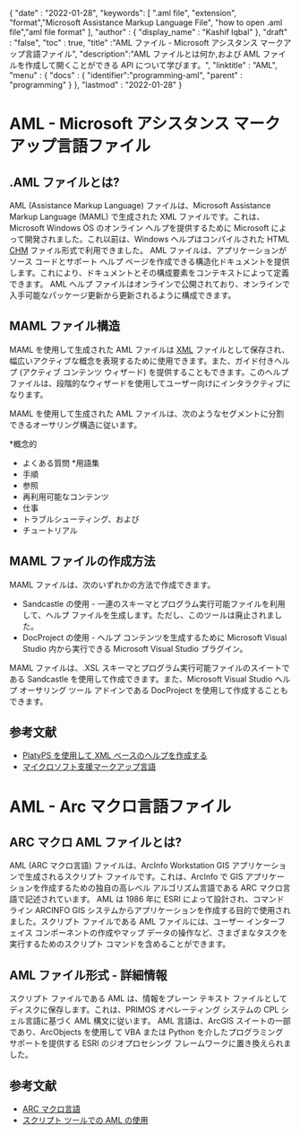
{
  "date" : "2022-01-28",
  "keywords": [ ".aml file", "extension", "format","Microsoft Assistance Markup Language File", "how to open .aml file","aml file format" ],
  "author" : {
    "display_name" : "Kashif Iqbal"
},
  "draft" : "false",
  "toc" : true,
  "title" :"AML ファイル - Microsoft アシスタンス マークアップ言語ファイル",
  "description":"AML ファイルとは何か,および AML ファイルを作成して開くことができる API について学びます。",
  "linktitle" : "AML",
  "menu" : {
    "docs" : {
      "identifier":"programming-aml",
      "parent" : "programming"
}
},
  "lastmod" : "2022-01-28"
}

# AML - Microsoft アシスタンス マークアップ言語ファイル

## .AML ファイルとは?

AML (Assistance Markup Language) ファイルは、Microsoft Assistance Markup Language (MAML) で生成された XML ファイルです。これは、Microsoft Windows OS のオンライン ヘルプを提供するために Microsoft によって開発されました。これ以前は、Windows ヘルプはコンパイルされた HTML [CHM](/web/chm/) ファイル形式で利用できました。 AML ファイルは、アプリケーションがソース コードとサポート ヘルプ ページを作成できる構造化ドキュメントを提供します。これにより、ドキュメントとその構成要素をコンテキストによって定義できます。 AML ヘルプ ファイルはオンラインで公開されており、オンラインで入手可能なパッケージ更新から更新されるように構成できます。

## MAML ファイル構造

MAML を使用して生成された AML ファイルは [XML](/web/xml/) ファイルとして保存され、幅広いアクティブな概念を表現するために使用できます。また、ガイド付きヘルプ (アクティブ コンテンツ ウィザード) を提供することもできます。このヘルプ ファイルは、段階的なウィザードを使用してユーザー向けにインタラクティブになります。

MAML を使用して生成された AML ファイルは、次のようなセグメントに分割できるオーサリング構造に従います。

*概念的
* よくある質問
*用語集
* 手順
* 参照
* 再利用可能なコンテンツ
* 仕事
* トラブルシューティング、および
* チュートリアル

## MAML ファイルの作成方法

MAML ファイルは、次のいずれかの方法で作成できます。

* Sandcastle の使用 - 一連のスキーマとプログラム実行可能ファイルを利用して、ヘルプ ファイルを生成します。ただし、このツールは廃止されました。
* DocProject の使用 - ヘルプ コンテンツを生成するために Microsoft Visual Studio 内から実行できる Microsoft Visual Studio プラグイン。

MAML ファイルは、.XSL スキーマとプログラム実行可能ファイルのスイートである Sandcastle を使用して作成できます。また、Microsoft Visual Studio ヘルプ オーサリング ツール アドインである DocProject を使用して作成することもできます。

## 参考文献

* [PlatyPS を使用して XML ベースのヘルプを作成する](https://learn.microsoft.com/en-us/powershell/utility-modules/platyps/create-help-using-platyps?view=ps-modules)
* [マイクロソフト支援マークアップ言語](https://en.wikipedia.org/wiki/Microsoft_Assistance_Markup_Language)

# AML - Arc マクロ言語ファイル

## ARC マクロ AML ファイルとは?

AML (ARC マクロ言語) ファイルは、ArcInfo Workstation GIS アプリケーションで生成されるスクリプト ファイルです。これは、ArcInfo で GIS アプリケーションを作成するための独自の高レベル アルゴリズム言語である ARC マクロ言語で記述されています。 AML は 1986 年に ESRI によって設計され、コマンド ライン ARCINFO GIS システムからアプリケーションを作成する目的で使用されました。スクリプト ファイルである AML ファイルには、ユーザー インターフェイス コンポーネントの作成やマップ データの操作など、さまざまなタスクを実行するためのスクリプト コマンドを含めることができます。

## AML ファイル形式 - 詳細情報

スクリプト ファイルである AML は、情報をプレーン テキスト ファイルとしてディスクに保存します。これは、PRIMOS オペレーティング システムの CPL シェル言語に基づく AML 構文に従います。 AML 言語は、ArcGIS スイートの一部であり、ArcObjects を使用して VBA または Python を介したプログラミング サポートを提供する ESRI のジオプロセシング フレームワークに置き換えられました。

## 参考文献

* [ARC マクロ言語](https://en.wikipedia.org/wiki/ARC_Macro_Language)
* [スクリプト ツールでの AML の使用](https://desktop.arcgis.com/en/arcmap/latest/analyze/creating-tools/using-amls-with-script-tools.htm)

